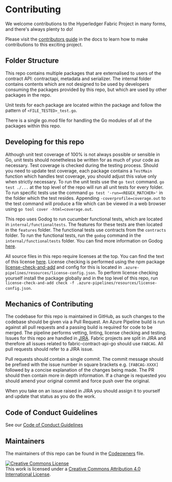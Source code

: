 # Contributing

We welcome contributions to the Hyperledger Fabric Project in many forms, and there's always plenty to do!

Please visit the [contributors guide](https://hyperledger-fabric.readthedocs.io/en/latest/CONTRIBUTING.html) in the docs to learn how to make contributions to this exciting project.

## Folder Structure
This repo contains multiple packages that are externalised to users of the contract API: contractapi, metadata and serializer. The internal folder contains contents which are not designed to be used by developers consuming the packages provided by this repo, but which are used by other packages in the repo. 

Unit tests for each package are located within the package and follow the pattern of `<FILE_TESTED>_test.go`.

There is a single go.mod file for handling the Go modules of all of the packages within this repo.

## Developing for this repo
Although unit test coverage of 100% is not always possible or sensible in Go, unit tests should nonetheless be written for as much of your code as necessary. Test coverage is checked during the testing process. Should you need to update test coverage, each package contains a `TestMain` function which handles test coverage, you should adjust this value only when strictly necessary. To run the unit tests use the `go test` command. `go test ./...` at the top level of the repo will run all unit tests for every folder. To run specific tests use the command `go test '-run=<REGEX_MATCHER>'` in the folder which the test resides. Appending `-coverprofile=coverage.out` to the test command will produce a file which can be viewed in a web browser using `go tool cover -html=coverage.out`.

This repo uses Godog to run cucumber functional tests, which are located in `internal/functionaltests`. The features for these tests are then located in the `features` folder. The functional tests use contracts from the `contracts` folder. To run the functional tests, run the `godog` command in the `internal/functionaltests` folder. You can find more information on Godog [here](https://github.com/DATA-DOG/godog).

All source files in this repo require licenses at the top. You can find the text of this license [here](.azure-pipelines/resources/license.txt). License checking is performed using the npm package [license-check-and-add](https://www.npmjs.com/package/license-check-and-add) and config for this is located in `.azure-pipelines/resources/license-config.json`. To perform license checking yourself install the package globally and in the top level of this repo, run `license-check-and-add check -f .azure-pipelines/resources/license-config.json`.

## Mechanics of Contributing
The codebase for this repo is maintained in GitHub, as such changes to the codebase should be given via a Pull Request. An Azure Pipeline build is run against all pull requests and a passing build is required for code to be merged. The pipeline performs vetting, linting, license checking and testing. Issues for this repo are handled in [JIRA](https://jira.hyperledger.org). Fabric projects are split in JIRA and therefore all issues related to fabric-contract-api-go should use `FABCAG`. All pull requests should refer to a JIRA issue.

Pull requests should contain a single commit. The commit message should be prefixed with the issue number in square brackets e.g. `[FABCAG-XXXX]` followed by a concise explanation of the changes being made. The PR should then contain more in depth information. If a change is requested you should amend your original commit and force push over the original.

When you take on an issue raised in JIRA you should assign it to yourself and update that status as you do the work.

## Code of Conduct Guidelines
See our [Code of Conduct Guidelines](CODE_OF_CONDUCT.md)

## Maintainers
The maintainers of this repo can be found in the [Codeowners](CODEOWNERS.md) file.

<a rel="license" href="http://creativecommons.org/licenses/by/4.0/"><img alt="Creative Commons License" style="border-width:0" src="https://i.creativecommons.org/l/by/4.0/88x31.png" /></a><br />This work is licensed under a <a rel="license" href="http://creativecommons.org/licenses/by/4.0/">Creative Commons Attribution 4.0 International License</a>.